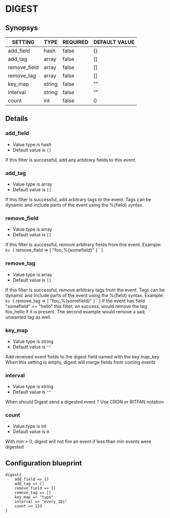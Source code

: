 # DIGEST


## Synopsys


|   SETTING    |  TYPE  | REQUIRED | DEFAULT VALUE |
|--------------|--------|----------|---------------|
| add_field    | hash   | false    | {}            |
| add_tag      | array  | false    | []            |
| remove_field | array  | false    | []            |
| remove_tag   | array  | false    | []            |
| key_map      | string | false    | ""            |
| interval     | string | false    | ""            |
| count        | int    | false    |             0 |


## Details

### add_field
* Value type is hash
* Default value is `{}`

If this filter is successful, add any arbitrary fields to this event.

### add_tag
* Value type is array
* Default value is `[]`

If this filter is successful, add arbitrary tags to the event. Tags can be dynamic
and include parts of the event using the %{field} syntax.

### remove_field
* Value type is array
* Default value is `[]`

If this filter is successful, remove arbitrary fields from this event. Example:
` kv {
`   remove_field => [ "foo_%{somefield}" ]
` }

### remove_tag
* Value type is array
* Default value is `[]`

If this filter is successful, remove arbitrary tags from the event. Tags can be dynamic and include parts of the event using the %{field} syntax.
Example:
` kv {
`   remove_tag => [ "foo_%{somefield}" ]
` }
If the event has field "somefield" == "hello" this filter, on success, would remove the tag foo_hello if it is present. The second example would remove a sad, unwanted tag as well.

### key_map
* Value type is string
* Default value is `""`

Add received event fields to the digest field named with the key map_key
When this setting is empty, digest will merge fields from coming events

### interval
* Value type is string
* Default value is `""`

When should Digest send a digested event ?
Use CRON or BITFAN notation

### count
* Value type is int
* Default value is `0`

With min > 0, digest will not fire an event if less than min events were digested



## Configuration blueprint

```
digest{
	add_field => {}
	add_tag => []
	remove_field => []
	remove_tag => []
	key_map => "type"
	interval => "every_10s"
	count => 123
}
```
